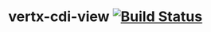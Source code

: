 # vertx-cdi-view [![Build Status](https://travis-ci.org/daggerok/vertx-cdi-view.svg?branch=master)](https://travis-ci.org/daggerok/vertx-cdi-view)
